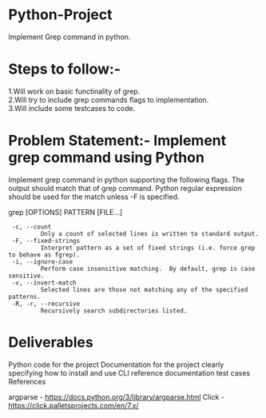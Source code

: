 # Python-Project
Implement Grep command in python.

# Steps to follow:-  
1.Will work on basic functinality of grep.  
2.Will try to include grep commands flags to implementation.  
3.Will include some testcases to code.  

# Problem Statement:-  Implement grep command using Python
Implement grep command in python supporting the following flags. The output should match that of grep command. Python regular expression should be used for the match unless -F is specified.

grep [OPTIONS] PATTERN [FILE...]

     -c, --count
             Only a count of selected lines is written to standard output.
     -F, --fixed-strings
             Interpret pattern as a set of fixed strings (i.e. force grep to behave as fgrep).
     -i, --ignore-case
             Perform case insensitive matching.  By default, grep is case sensitive.   
     -v, --invert-match
             Selected lines are those not matching any of the specified patterns.   
     -R, -r, --recursive
             Recursively search subdirectories listed.
# Deliverables

Python code for the project
Documentation for the project clearly specifying how to install and use
CLI reference documentation
test cases
References

argparse - https://docs.python.org/3/library/argparse.html
Click - https://click.palletsprojects.com/en/7.x/
